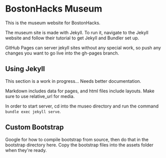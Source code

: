 # BostonHacks Museum
This is the museum website for BostonHacks.

The museum site is made with Jekyll. To run it, navigate to the Jekyll website and follow their tutorial to get Jekyll and Bundler set up.

GitHub Pages can server jekyll sites without any special work, so push any changes you want to go live into the gh-pages branch.

## Using Jekyll
This section is a work in progress... Needs better documentation.

Markdown includes data for pages, and html files include layouts. Make sure to use relative_url for media.

In order to start server, cd into the museo directory and run the command `bundle exec jekyll serve`.

## Custom Bootstrap
Google for how to compile bootstrap from source, then do that in the bootstrap directory here. Copy the bootstrap files into the assets folder when they're ready.
